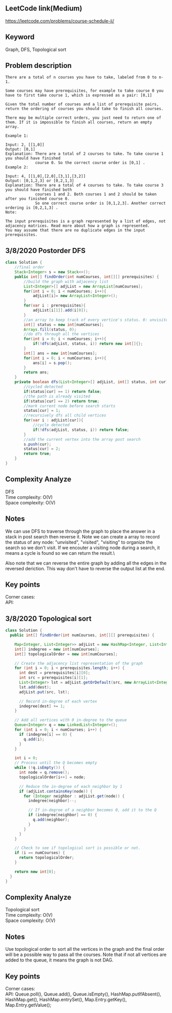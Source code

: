 ## LeetCode link(Medium)
https://leetcode.com/problems/course-schedule-ii/

## Keyword
Graph, DFS, Topological sort

## Problem description
```
There are a total of n courses you have to take, labeled from 0 to n-1.

Some courses may have prerequisites, for example to take course 0 you have to first take course 1, which is expressed as a pair: [0,1]

Given the total number of courses and a list of prerequisite pairs, return the ordering of courses you should take to finish all courses.

There may be multiple correct orders, you just need to return one of them. If it is impossible to finish all courses, return an empty array.

Example 1:

Input: 2, [[1,0]] 
Output: [0,1]
Explanation: There are a total of 2 courses to take. To take course 1 you should have finished   
             course 0. So the correct course order is [0,1] .
Example 2:

Input: 4, [[1,0],[2,0],[3,1],[3,2]]
Output: [0,1,2,3] or [0,2,1,3]
Explanation: There are a total of 4 courses to take. To take course 3 you should have finished both     
             courses 1 and 2. Both courses 1 and 2 should be taken after you finished course 0. 
             So one correct course order is [0,1,2,3]. Another correct ordering is [0,2,1,3] .
Note:

The input prerequisites is a graph represented by a list of edges, not adjacency matrices. Read more about how a graph is represented.
You may assume that there are no duplicate edges in the input prerequisites.
```
## 3/8/2020 Postorder DFS

```java
class Solution {
    //final order
    Stack<Integer> s = new Stack<>();
    public int[] findOrder(int numCourses, int[][] prerequisites) {
        //build the graph with adjacency list
        List<Integer>[] adjList = new ArrayList[numCourses];
        for(int i = 0; i < numCourses; i++){
            adjList[i]= new ArrayList<Integer>();
        }
        for(var i : prerequisites){
            adjList[i[1]].add(i[0]);
        }
        //an array to keep track of every vertice's status. 0: unvisited 1: visiting 2: visited
        int[] status = new int[numCourses];
        Arrays.fill(status, 0);
        //do dfs through all the vertices
        for(int i = 0; i < numCourses; i++){
            if(!dfs(adjList, status, i)) return new int[]{};
        }
        int[] ans = new int[numCourses];
        for(int i = 0; i < numCourses; i++){
            ans[i] = s.pop();
        }
        return ans;
    }
    private boolean dfs(List<Integer>[] adjList, int[] status, int cur){
        //cycled detected
        if(status[cur] == 1) return false;
        //the path is already visited
        if(status[cur] == 2) return true;
        //mark current node before search starts
        status[cur] = 1;
        //recursively dfs all child vertices
        for(var i : adjList[cur]){
            //cycle detected
            if(!dfs(adjList, status, i)) return false;
        }
        //add the current vertex into the array post search
        s.push(cur);
        status[cur] = 2;
        return true;
    }
}
```

## Complexity Analyze
DFS\
Time complexity: O(V)\
Space complexity: O(V)

## Notes
We can use DFS to traverse through the graph to place the answer in a stack in post search then reverse it. Note we can create a array to record the status of any node: "unvisited", "visited", "visiting" to organize the search so we don't visit. If we encouter a visiting node during a search, it means a cycle is found so we can return the result.\

Also note that we can reverse the entire graph by adding all the edges in the reversed deriction. This way don't have to reverse the output list at the end.

## Key points
Corner cases: \
API:

## 3/8/2020 Topological sort

```java
class Solution {
  public int[] findOrder(int numCourses, int[][] prerequisites) {

    Map<Integer, List<Integer>> adjList = new HashMap<Integer, List<Integer>>();
    int[] indegree = new int[numCourses];
    int[] topologicalOrder = new int[numCourses];

    // Create the adjacency list representation of the graph
    for (int i = 0; i < prerequisites.length; i++) {
      int dest = prerequisites[i][0];
      int src = prerequisites[i][1];
      List<Integer> lst = adjList.getOrDefault(src, new ArrayList<Integer>());
      lst.add(dest);
      adjList.put(src, lst);

      // Record in-degree of each vertex
      indegree[dest] += 1;
    }

    // Add all vertices with 0 in-degree to the queue
    Queue<Integer> q = new LinkedList<Integer>();
    for (int i = 0; i < numCourses; i++) {
      if (indegree[i] == 0) {
        q.add(i);
      }
    }

    int i = 0;
    // Process until the Q becomes empty
    while (!q.isEmpty()) {
      int node = q.remove();
      topologicalOrder[i++] = node;

      // Reduce the in-degree of each neighbor by 1
      if (adjList.containsKey(node)) {
        for (Integer neighbor : adjList.get(node)) {
          indegree[neighbor]--;

          // If in-degree of a neighbor becomes 0, add it to the Q
          if (indegree[neighbor] == 0) {
            q.add(neighbor);
          }
        }
      }
    }

    // Check to see if topological sort is possible or not.
    if (i == numCourses) {
      return topologicalOrder;
    }

    return new int[0];
  }
}
```

## Complexity Analyze
Topological sort\
Time complexity: O(V)\
Space complexity: O(V)

## Notes
Use topological order to sort all the vertices in the graph and the final order will be a possible way to pass all the courses. Note that if not all vertices are added to the queue, it means the graph is not DAG.

## Key points
Corner cases: \
API: Queue.poll(), Queue.add(), Queue.isEmpty(), HashMap.putIfAbsent(), HashMap.get(), HashMap.entrySet(), Map.Entry.getKey(), Map.Entry.getValue();